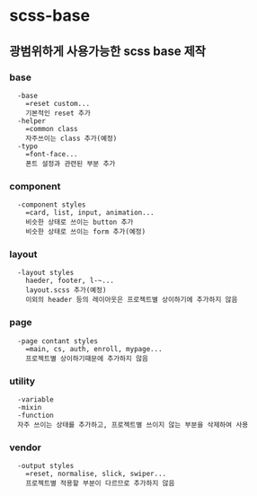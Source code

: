 # scss-base

## 광범위하게 사용가능한 scss base 제작

### base

```
  -base
    =reset custom...
    기본적인 reset 추가
  -helper
    =common class
    자주쓰이는 class 추가(예정)
  -typo
    =font-face...
    폰트 설정과 관련된 부분 추가
```

### component

```
  -component styles
    =card, list, input, animation...
    비슷한 상태로 쓰이는 button 추가
    비슷한 상태로 쓰이는 form 추가(예정)
```

### layout

```
  -layout styles
    haeder, footer, l-~...
    layout.scss 추가(예정)
    이외의 header 등의 레이아웃은 프로젝트별 상이하기에 추가하지 않음
```

### page

```
  -page contant styles
    =main, cs, auth, enroll, mypage...
    프로젝트별 상이하기때문에 추가하지 않음
```

### utility

```
  -variable
  -mixin
  -function
  자주 쓰이는 상태를 추가하고, 프로젝트별 쓰이지 않는 부분을 삭제하여 사용
```

### vendor

```
  -output styles
    =reset, normalise, slick, swiper...
    프로젝트별 적용할 부분이 다르므로 추가하지 않음
```
